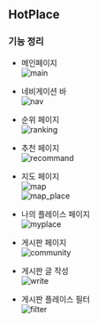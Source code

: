 ## HotPlace

### 기능 정리

- 메인페이지  
![main](https://user-images.githubusercontent.com/17956765/110785587-768ffb80-82ae-11eb-9eef-1bd7f7bf0060.jpg)


- 네비게이션 바  
![nav](https://user-images.githubusercontent.com/17956765/110785737-9fb08c00-82ae-11eb-8221-b30e1b69af9a.jpg)


- 순위 페이지  
![ranking](https://user-images.githubusercontent.com/17956765/110785867-c53d9580-82ae-11eb-92b8-39eb0569d3f4.jpg)

- 추천 페이지  
![recommand](https://user-images.githubusercontent.com/17956765/110785853-c242a500-82ae-11eb-8ea8-e524cdceab98.jpg)


- 지도 페이지  
![map](https://user-images.githubusercontent.com/17956765/110785813-b7881000-82ae-11eb-923d-d1392e2da19e.jpg)  
![map_place](https://user-images.githubusercontent.com/17956765/110785864-c4a4ff00-82ae-11eb-9cf7-50518644c306.jpg)

- 나의 플레이스 페이지  
![myplace](https://user-images.githubusercontent.com/17956765/110785865-c4a4ff00-82ae-11eb-9289-69379c9c13a2.jpg)  


- 게시판 페이지  
![community](https://user-images.githubusercontent.com/17956765/110785860-c40c6880-82ae-11eb-9da2-0a22370097c0.jpg)


- 게시판 글 작성  
![write](https://user-images.githubusercontent.com/17956765/110785857-c373d200-82ae-11eb-90a1-ab233c903df3.jpg)


- 게시판 플레이스 필터  
![filter](https://user-images.githubusercontent.com/17956765/110785862-c40c6880-82ae-11eb-9640-af73c30ce7f3.jpg)
